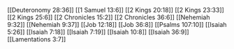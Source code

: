 [[Deuteronomy 28:36]]
[[1 Samuel 13:6]]
[[2 Kings 20:18]]
[[2 Kings 23:33]]
[[2 Kings 25:6]]
[[2 Chronicles 15:2]]
[[2 Chronicles 36:6]]
[[Nehemiah 9:32]]
[[Nehemiah 9:37]]
[[Job 12:18]]
[[Job 36:8]]
[[Psalms 107:10]]
[[Isaiah 5:26]]
[[Isaiah 7:18]]
[[Isaiah 7:19]]
[[Isaiah 10:8]]
[[Isaiah 36:9]]
[[Lamentations 3:7]]
